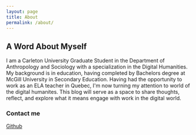 ```yaml
---
layout: page
title: About
permalink: /about/
---
```

## A Word About Myself

I am a Carleton University Graduate Student in the Department of Anthropology and Sociology with a specialization in the Digital Humanities. My background is in education, having completed by Bachelors degree at McGill University in Secondary Education. Having had the opportunity to work as an ELA teacher in Quebec, I'm now turning my attention to world of the digital humanites. This blog will serve as a space to share thoughts, reflect, and explore what it means engage with work in the digital world.

### Contact me

[Github](https://github.com/ryanbathurst)
